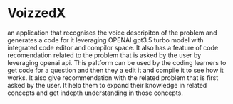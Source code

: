 # VoizzedX
an application that recognises the voice descripiton of the problem and generates a code for it leveraging OPENAI gpt3.5 turbo model with integrated code editor and compilor space.
It also has a feature of code recomendation related to the problem that is asked by the user by leveraging openai api.
This paltform can be used by the coding learners to get code for a question and then they a edit it and compile it to see how it works.
It also give recommendation with the related problem that is first asked by the user.
It help them to expand their knowledge in related concepts and get indepth understanding in those concepts.
